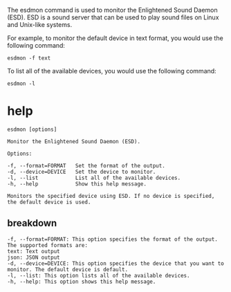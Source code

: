 The esdmon command is used to monitor the Enlightened Sound Daemon (ESD). ESD is a sound server that can be used to play sound files on Linux and Unix-like systems.

For example, to monitor the default device in text format, you would use the following command:

`esdmon -f text`

To list all of the available devices, you would use the following command:

`esdmon -l`



# help 

```
esdmon [options]

Monitor the Enlightened Sound Daemon (ESD).

Options:

-f, --format=FORMAT   Set the format of the output.
-d, --device=DEVICE   Set the device to monitor.
-l, --list            List all of the available devices.
-h, --help            Show this help message.

Monitors the specified device using ESD. If no device is specified, the default device is used.

```



## breakdown

```
-f, --format=FORMAT: This option specifies the format of the output. The supported formats are:
text: Text output
json: JSON output
-d, --device=DEVICE: This option specifies the device that you want to monitor. The default device is default.
-l, --list: This option lists all of the available devices.
-h, --help: This option shows this help message.

```